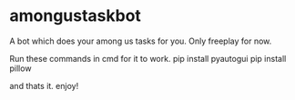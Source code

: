 # amongustaskbot
 A bot which does your among us tasks for you. Only freeplay for now.
 
 Run these commands in cmd for it to work.
 pip install pyautogui
 pip install pillow
 
 and thats it. enjoy!
